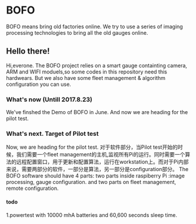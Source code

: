 # BOFO
BOFO means bring old factories online. We try to use a series of imaging processing technologies to bring all the old gauges online.

## Hello there!
Hi,everone. The BOFO project relies on a smart gauge containting camera, ARM and WIFI moduels,so some codes in this repository need this hardwears. But we also have some fleet management & algorithm configuration you can use.

### What's now (Untill 2017.8.23)
We've finshed the Demo of BOFO in June. And now we are heading for the pilot test.

### What's next. Target of Pilot test
Now, we are heading for the pilot test. 
对于软件部分，当Pilot test开始的时候，我们需要一个fleet management的主机,监视所有Pi的运行。同时需要一个算法的远程配置窗口，用于更新和配置算法，运行在workstation上。而对于Pi内部来说，需要两部分的软件，一部分是算法，另一部分是configuration部分。
The BOFO software should have 4 parts: two parts inside raspiberry Pi :image processing, gauge configuration. and two parts on 
fleet management, remote configuration.

#### todo 
1.powertest with 10000 mhA batteries and 60,600 seconds sleep time.